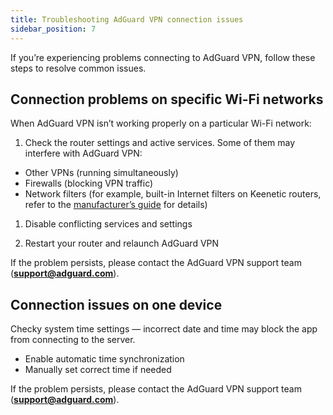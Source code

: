 ```yaml
---
title: Troubleshooting AdGuard VPN connection issues
sidebar_position: 7
---
```


If you’re experiencing problems connecting to AdGuard VPN, follow these steps to resolve common issues.

## Connection problems on specific Wi-Fi networks

When AdGuard VPN isn’t working properly on a particular Wi-Fi network:

 1. Check the router settings and active services. Some of them may interfere with AdGuard VPN:

 * Other VPNs (running simultaneously)
 * Firewalls (blocking VPN traffic)
 * Network filters (for example, built-in Internet filters on Keenetic routers, refer to the [manufacturer’s guide](https://help.keenetic.com/) for details)

 1. Disable conflicting services and settings

 1. Restart your router and relaunch AdGuard VPN

If the problem persists, please contact the AdGuard VPN support team (**support@adguard.com**).

## Connection issues on one device

Checky system time settings — incorrect date and time may block the app from connecting to the server.

* Enable automatic time synchronization
* Manually set correct time if needed

If the problem persists, please contact the AdGuard VPN support team (**support@adguard.com**).
